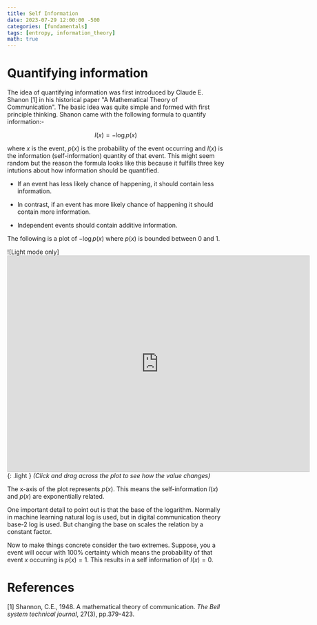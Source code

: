 ```yaml
---
title: Self Information
date: 2023-07-29 12:00:00 -500
categories: [fundamentals]
tags: [entropy, information_theory]
math: true
---
```


# Quantifying information

The idea of quantifying information was first introduced by Claude E. Shanon [1] in his historical paper "A Mathematical Theory of Communication". The basic idea was quite simple and formed with first principle thinking. Shanon came with the following formula to quantify information:-

$$
I(x)=-\log p(x)
$$

where $x$ is the event, $p(x)$ is the probability of the event occurring and $I(x)$ is the information (self-information) quantity of that event. This might seem random but the reason the formula looks like this because it fulfills three key intutions about how information should be quantified.

- If an event has less likely chance of happening, it should contain less information.

- In contrast, if an event has more likely chance of happening it should contain more information.

- Independent events should contain additive information.

The following is a plot of $- \log p(x)$ where $p(x)$ is bounded between 0 and 1.

![Light mode only] <iframe src="https://www.desmos.com/calculator/u6v7rqes2e?embed" width="700" height="500" style="border: 1px solid #ccc" frameborder=0></iframe> {: .light }
_(Click  and drag across the plot to see how the value changes)_

The x-axis of the plot represents $p(x)$. This means the self-information $I(x)$ and $p(x)$ are exponentially related.

One important detail to point out is that the base of the logarithm. Normally in machine learning natural log is used, but in digital communication theory base-2 log  is used. But changing the base on scales the relation by a constant factor.

Now to make things concrete consider the two extremes. Suppose, you a event will occur with 100% certainty which means the probability of that event $x$ occurring is $p(x)=1$. This results in a self information of $I(x)=0$.

# References

[1] Shannon, C.E., 1948. A mathematical theory of communication. *The Bell system technical journal*, 27(3), pp.379-423.
